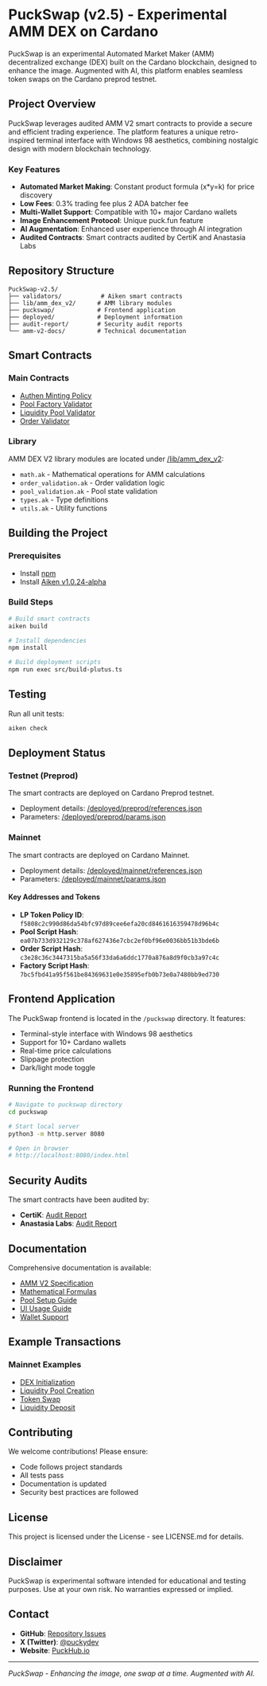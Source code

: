 # PuckSwap (v2.5) - Experimental AMM DEX on Cardano

PuckSwap is an experimental Automated Market Maker (AMM) decentralized exchange (DEX) built on the Cardano blockchain, designed to enhance the image. Augmented with AI, this platform enables seamless token swaps on the Cardano preprod testnet.

## Project Overview

PuckSwap leverages audited AMM V2 smart contracts to provide a secure and efficient trading experience. The platform features a unique retro-inspired terminal interface with Windows 98 aesthetics, combining nostalgic design with modern blockchain technology.

### Key Features

- **Automated Market Making**: Constant product formula (x*y=k) for price discovery
- **Low Fees**: 0.3% trading fee plus 2 ADA batcher fee
- **Multi-Wallet Support**: Compatible with 10+ major Cardano wallets
- **Image Enhancement Protocol**: Unique puck.fun feature
- **AI Augmentation**: Enhanced user experience through AI integration
- **Audited Contracts**: Smart contracts audited by CertiK and Anastasia Labs

## Repository Structure

```
PuckSwap-v2.5/
├── validators/           # Aiken smart contracts
├── lib/amm_dex_v2/      # AMM library modules
├── puckswap/            # Frontend application
├── deployed/            # Deployment information
├── audit-report/        # Security audit reports
└── amm-v2-docs/         # Technical documentation
```

## Smart Contracts

### Main Contracts
- [Authen Minting Policy](/validators/authen_minting_policy.ak)
- [Pool Factory Validator](/validators/factory_validator.ak)
- [Liquidity Pool Validator](/validators/pool_validator.ak)
- [Order Validator](/validators/order_validator.ak)

### Library
AMM DEX V2 library modules are located under [/lib/amm_dex_v2](/lib/amm_dex_v2):
- `math.ak` - Mathematical operations for AMM calculations
- `order_validation.ak` - Order validation logic
- `pool_validation.ak` - Pool state validation
- `types.ak` - Type definitions
- `utils.ak` - Utility functions

## Building the Project

### Prerequisites
- Install [npm](https://docs.npmjs.com/downloading-and-installing-node-js-and-npm)
- Install [Aiken v1.0.24-alpha](https://aiken-lang.org/installation-instructions)

### Build Steps
```bash
# Build smart contracts
aiken build

# Install dependencies
npm install

# Build deployment scripts
npm run exec src/build-plutus.ts
```

## Testing

Run all unit tests:
```bash
aiken check
```

## Deployment Status

### Testnet (Preprod)
The smart contracts are deployed on Cardano Preprod testnet.
- Deployment details: [/deployed/preprod/references.json](/deployed/preprod/references.json)
- Parameters: [/deployed/preprod/params.json](/deployed/preprod/params.json)

### Mainnet
The smart contracts are deployed on Cardano Mainnet.
- Deployment details: [/deployed/mainnet/references.json](/deployed/mainnet/references.json)
- Parameters: [/deployed/mainnet/params.json](/deployed/mainnet/params.json)

#### Key Addresses and Tokens
- **LP Token Policy ID**: `f5808c2c990d86da54bfc97d89cee6efa20cd8461616359478d96b4c`
- **Pool Script Hash**: `ea07b733d932129c378af627436e7cbc2ef0bf96e0036bb51b3bde6b`
- **Order Script Hash**: `c3e28c36c3447315ba5a56f33da6a6ddc1770a876a8d9f0cb3a97c4c`
- **Factory Script Hash**: `7bc5fbd41a95f561be84369631e0e35895efb0b73e0a7480bb9ed730`

## Frontend Application

The PuckSwap frontend is located in the `/puckswap` directory. It features:
- Terminal-style interface with Windows 98 aesthetics
- Support for 10+ Cardano wallets
- Real-time price calculations
- Slippage protection
- Dark/light mode toggle

### Running the Frontend
```bash
# Navigate to puckswap directory
cd puckswap

# Start local server
python3 -m http.server 8080

# Open in browser
# http://localhost:8080/index.html
```

## Security Audits

The smart contracts have been audited by:
- **CertiK**: [Audit Report](/audit-report/certik/audit-report.pdf)
- **Anastasia Labs**: [Audit Report](/audit-report/anastasia-labs/audit-report.pdf)

## Documentation

Comprehensive documentation is available:
- [AMM V2 Specification](/amm-v2-docs/amm-v2-specs.md)
- [Mathematical Formulas](/amm-v2-docs/formula.md)
- [Pool Setup Guide](/puckswap/POOL_SETUP_GUIDE.md)
- [UI Usage Guide](/puckswap/UI_USAGE_GUIDE.md)
- [Wallet Support](/puckswap/WALLET_SUPPORT.md)

## Example Transactions

### Mainnet Examples
- [DEX Initialization](https://cardanoscan.io/transaction/22a2ae40124855a98b262e32b69218c51c6a159cd4fa99f1c34a798d3a0ff8a9)
- [Liquidity Pool Creation](https://cardanoscan.io/transaction/3167ca40518b1b77b331aeda378e36997a566ec7b557d70eb026aa952e2ecf6d)
- [Token Swap](https://cardanoscan.io/transaction/a0fc29c9191762ab3485bc431616d306de0ff414d8f785ffa59d40a8fc7dc0df)
- [Liquidity Deposit](https://cardanoscan.io/transaction/8354d700e233878cf460c7821b8b49e8158c96aaa462f8e6d43aa66994a93837)

## Contributing

We welcome contributions! Please ensure:
- Code follows project standards
- All tests pass
- Documentation is updated
- Security best practices are followed

## License

This project is licensed under the 
 License - see LICENSE.md for details.

## Disclaimer

PuckSwap is experimental software intended for educational and testing purposes. Use at your own risk. No warranties expressed or implied.

## Contact

- **GitHub**: [Repository Issues](https://github.com/puckydev/PuckSwap-v2.5/issues)
- **X (Twitter)**: [@puckydev](https://x.com/puckydev)
- **Website**: [PuckHub.io](https://PuckHub.io)

---

*PuckSwap - Enhancing the image, one swap at a time. Augmented with AI.*